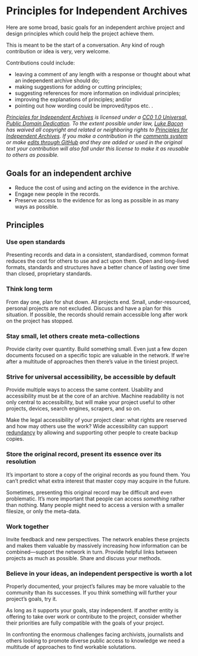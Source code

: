 # Principles for Independent Archives

Here are some broad, basic goals for an independent archive project and design principles which could help the project achieve them.

This is meant to be the start of a conversation. Any kind of rough contribution or idea is very, very welcome.

Contributions could include:

* leaving a comment of any length with a response or thought about what an independent archive should do;
* making suggestions for adding or cutting principles;
* suggesting references for more information on individual principles;
* improving the explanations of principles; and/or
* pointing out how wording could be improved/typos etc. .

<!-- Copyright license stuff -->

<p xmlns:dct="http://purl.org/dc/terms/" xmlns:vcard="http://www.w3.org/2001/vcard-rdf/3.0#"><em><cite property="dct:title"><a href="http://equivalentideas.com/journal/approaching-principles-for-independent-archives/#principles" title="Principles for Independent Archives">Principles for Independent Archives</a></cite> is licensed under a <a rel="license" href="http://creativecommons.org/publicdomain/zero/1.0/" title="See the license">CC0 1.0 Universal, Public Domain Dedication</a>. To the extent possible under law, <a rel="dct:publisher"
href="http://equivalentideas.com"><span property="dct:title">Luke Bacon</span></a> has waived all copyright and related or neighboring rights to <cite property="dct:title"><a href="http://equivalentideas.com/journal/approaching-principles-for-independent-archives/#principles" title="Principles for Independent Archives">Principles for Independent Archives</a></cite>. If you make a contribution in the <a href="http://equivalentideas.com/journal/approaching-principles-for-independent-archives/#disqus_thread" title="Comment section for Principles for Independent Archives at equivalentideas.com">comments system</a> or make <a href="https://github.com/equivalentideas/independent-archive-principles/blob/master/independent-archive-principles.md" title="GitHub repository for Principles for Independent Archives.">edits through GitHub</a> and they are added or used in the original text your contribution will also fall under this license to make it as reusable to others as possible.</em></p>

<!-- end Copyright license stuff -->

## Goals for an independent archive

* Reduce the cost of using and acting on the evidence in the archive.
* Engage new people in the records.
* Preserve access to the evidence for as long as possible in as many ways as possible.


## Principles

###  Use open standards

Presenting records and data in a consistent, standardised, common format reduces the cost for others to use and act upon them. Open and long-lived formats, standards and structures have a better chance of lasting over time than closed, proprietary standards.


### Think long term

From day one, plan for shut down. All projects end. Small, under-resourced, personal projects are not excluded. Discuss and have a plan for this situation. If possible, the records should remain accessible long after work on the project has stopped.


### Stay small, let others create meta-collections

Provide clarity over quantity. Build something small. Even just a few dozen documents focused on a specific topic are valuable in the network. If we’re after a multitude of approaches then there’s value in the tiniest project.


### Strive for universal accessibility, be accessible by default

Provide multiple ways to access the same content. Usability and accessibility must be at the core of an archive. Machine readability is not only central to accessibility, but will make your project useful to other projects, devices, search engines, scrapers, and so on.

Make the legal accessibility of your project clear: what rights are reserved and how may others use the work? Wide accessibility can support [redundancy](http://en.wikipedia.org/wiki/Digital_preservation#Replication 'Wikipedia entry for Digital Preservation, section Strategies, Replication') by allowing and supporting other people to create backup copies.


### Store the original record, present its essence over its resolution

It’s important to store a copy of the original records as you found them. You can’t predict what extra interest that master copy may acquire in the future.

Sometimes, presenting this original record may be difficult and even problematic. It’s more important that people can access *something* rather than nothing. Many people might need to access a version with a smaller filesize, or only the meta-data.


### Work together

Invite feedback and new perspectives. The network enables these projects and makes them valuable by massively increasing how information can be combined—support the network in turn. Provide helpful links between projects as much as possible. Share and discuss your methods.


### Believe in your ideas, an independent perspective is worth a lot

Properly documented, your project’s failures may be more valuable to the community than its successes. If you think something will further your project’s goals, try it.

As long as it supports your goals, stay independent. If another entity is offering to take over work or contribute to the project, consider whether their priorities are fully compatible with the goals of your project.

In confronting the enormous challenges facing archivists, journalists and others looking to promote diverse public access to knowledge we need a multitude of approaches to find workable solutations.
